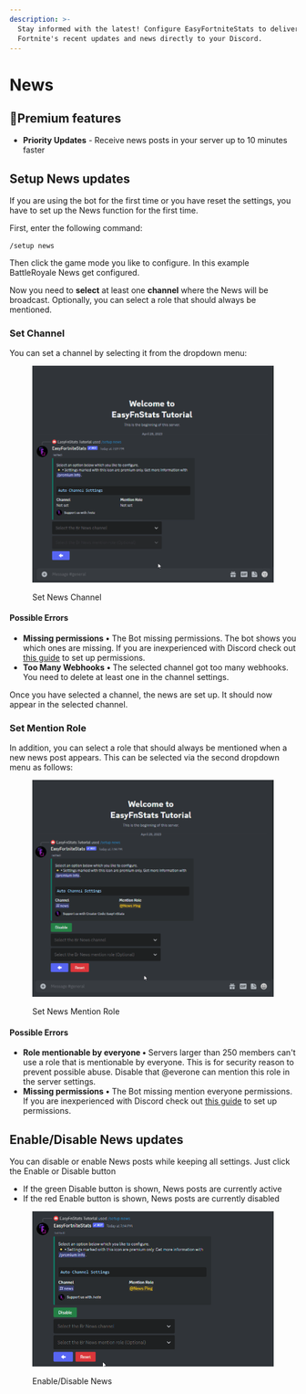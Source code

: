 ```yaml
---
description: >-
  Stay informed with the latest! Configure EasyFortniteStats to deliver
  Fortnite's recent updates and news directly to your Discord.
---
```


# News

## 🔸Premium features

* **Priority Updates** - Receive news posts in your server up to 10 minutes faster

## Setup News updates

If you are using the bot for the first time or you have reset the settings, you have to set up the News function for the first time.

First, enter the following command:

```
/setup news
```

Then click the game mode you like to configure. In this example BattleRoyale News get configured.

Now you need to **select** at least one **channel** where the News will be broadcast. Optionally, you can select a role that should always be mentioned.

### Set Channel

You can set a channel by selecting it from the dropdown menu:

<figure><img src="../.gitbook/assets/DiscordPTB_xTHyCdyCwV.gif" alt=""><figcaption><p>Set News Channel</p></figcaption></figure>

#### Possible Errors

* **Missing permissions** **•** The Bot missing permissions. The bot shows you which ones are missing. If you are inexperienced with Discord check out [this guide](https://support.discord.com/hc/en-us/articles/206029707-How-do-I-set-up-Permissions-) to set up permissions.
* **Too Many Webhooks** **•** The selected channel got too many webhooks. You need to delete at least one in the channel settings.

Once you have selected a channel, the news are set up. It should now appear in the selected channel.

### Set Mention Role

In addition, you can select a role that should always be mentioned when a new news post appears. This can be selected via the second dropdown menu as follows:

<figure><img src="../.gitbook/assets/DiscordPTB_jeQ6EEJRKF (1).gif" alt=""><figcaption><p>Set News Mention Role</p></figcaption></figure>

#### Possible Errors

* **Role mentionable by everyone •** Servers larger than 250 members can't use a role that is mentionable by everyone. This is for security reason to prevent possible abuse. Disable that @everone can mention this role in the server settings.
* **Missing permissions** **•** The Bot missing mention everyone permissions. If you are inexperienced with Discord check out [this guide](https://support.discord.com/hc/en-us/articles/206029707-How-do-I-set-up-Permissions-) to set up permissions.

## Enable/Disable News updates

You can disable or enable News posts while keeping all settings. Just click the Enable or Disable button

* If the green Disable button is shown, News posts are currently active
* If the red Enable button is shown, News posts are currently disabled

<figure><img src="../.gitbook/assets/DiscordPTB_PYwH5fRT8O.gif" alt=""><figcaption><p>Enable/Disable News</p></figcaption></figure>
